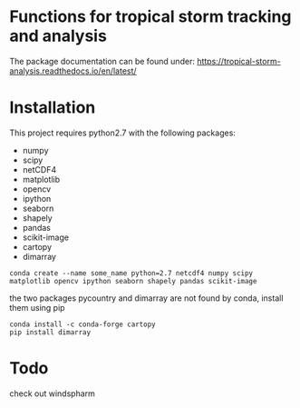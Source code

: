 
# Functions for tropical storm tracking and analysis

The package documentation can be found under: https://tropical-storm-analysis.readthedocs.io/en/latest/

# Installation

This project requires python2.7 with the following packages:  
- numpy
- scipy
- netCDF4
- matplotlib
- opencv
- ipython
- seaborn
- shapely
- pandas
- scikit-image
- cartopy
- dimarray


```
conda create --name some_name python=2.7 netcdf4 numpy scipy matplotlib opencv ipython seaborn shapely pandas scikit-image
```
the two packages pycountry and dimarray are not found by conda, install them using pip
```
conda install -c conda-forge cartopy
pip install dimarray
```

# Todo
check out windspharm
